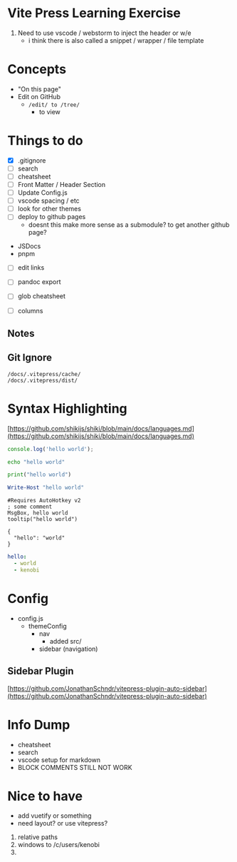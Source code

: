 # Vite Press Learning Exercise
1. Need to use vscode / webstorm to inject the header or w/e
    * i think there is also called a snippet / wrapper / file template

# Concepts
* "On this page"
* Edit on GitHub 
  * `/edit/ to /tree/`
    * to view

# Things to do
* [x] .gitignore
* [ ] search
* [ ] cheatsheet
* [ ] Front Matter / Header Section
* [ ] Update Config.js
* [ ] vscode spacing / etc
* [ ] look for other themes
* [ ] deploy to github pages
  * doesnt this make more sense as a submodule? to get another github page?
* JSDocs
* pnpm
* [ ] edit links
* [ ] pandoc export
* [ ] glob cheatsheet
* [ ] columns



Notes
---
## Git Ignore
```gitignore
/docs/.vitepress/cache/
/docs/.vitepress/dist/
```
# Syntax Highlighting
[https://github.com/shikijs/shiki/blob/main/docs/languages.md](https://github.com/shikijs/shiki/blob/main/docs/languages.md)
```js
console.log('hello world');
```
```bash
echo "hello world"
```
```python
print("hello world")
```
```powershell
Write-Host "hello world"
```
```ahk
#Requires AutoHotkey v2
; some comment
MsgBox, hello world
tooltip("hello world")
```
```jsonc
{
  "hello": "world"
}
```
```yaml
hello: 
  - world
  - kenobi 
```

# Config
* config.js
  * themeConfig
    * nav
      * added src/
    * sidebar (navigation)
## Sidebar Plugin
[https://github.com/JonathanSchndr/vitepress-plugin-auto-sidebar](https://github.com/JonathanSchndr/vitepress-plugin-auto-sidebar)


# Info Dump
* cheatsheet
* search
* vscode setup for markdown
* BLOCK COMMENTS STILL NOT WORK

# Nice to have
* add vuetify or something
* need layout? or use vitepress? 
1. relative paths
2. windows to /c/users/kenobi
3. 